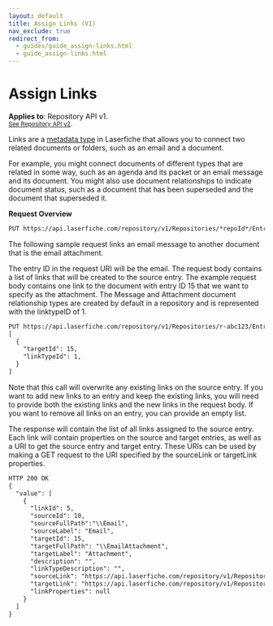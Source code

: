 ```yaml
---
layout: default
title: Assign Links (V1)
nav_exclude: true
redirect_from:
  - guides/guide_assign-links.html
  - guide_assign-links.html
---
```


<!--© 2024 Laserfiche.
See LICENSE-DOCUMENTATION and LICENSE-CODE in the project root for license information.-->

# Assign Links
**Applies to**: Repository API v1.
<br/>
<sup>[See Repository API v2](../guide_assign-links/).</sup>

Links are a [metadata type](https://doc.laserfiche.com/laserfiche.documentation/en-us/Default.htm#Links.htm) in Laserfiche that allows you to connect two related documents or folders, such as an email and a document.

For example, you might connect documents of different types that are related in some way, such as an agenda and its packet or an email message and its document. You might also use document relationships to indicate document status, such as a document that has been superseded and the document that superseded it.

**Request Overview**

```xml
PUT https://api.laserfiche.com/repository/v1/Repositories/*repoId*/Entries/*entryID*/links
```

The following sample request links an email message to another document that is the email attachment.

The entry ID in the request URI will be the email. The request body contains a list of links that will be created to the source entry. The example request body contains one link to the document with entry ID 15 that we want to specify as the attachment. The Message and Attachment document relationship types are created by default in a repository and is represented with the linktypeID of 1.

```xml
PUT https://api.laserfiche.com/repository/v1/Repositories/r-abc123/Entries/10/links
[
  {
    "targetId": 15,
    "linkTypeId": 1,
  }
]
```

Note that this call will overwrite any existing links on the source entry. If you want to add new links to an entry and keep the existing links, you will need to provide both the existing links and the new links in the request body. If you want to remove all links on an entry, you can provide an empty list.

The response will contain the list of all links assigned to the source entry. Each link will contain properties on the source and target entries, as well as a URI to get the source entry and target entry. These URIs can be used by making a GET request to the URI specified by the sourceLink or targetLink properties.

```xml
HTTP 200 OK
{
  "value": [
    {
      "linkId": 5,
      "sourceId": 10,
      "sourceFullPath":"\\Email",
      "sourceLabel": "Email",
      "targetId": 15,
      "targetFullPath": "\\EmailAttachment",
      "targetLabel": "Attachment",
      "description": "",
      "linkTypeDescription": "",
      "sourceLink": "https://api.laserfiche.com/repository/v1/Repositories/r-abc123/Entries/10",
      "targetLink": "https://api.laserfiche.com/repository/v1/Repositories/r-abc123/Entries/15",
      "linkProperties": null
    }
  ]
}
```

